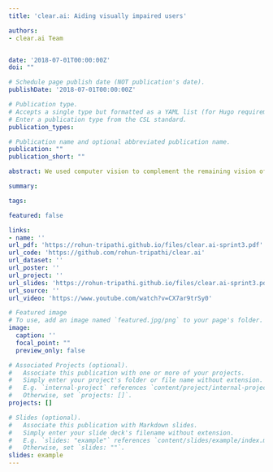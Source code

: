 ```yaml
---
title: 'clear.ai: Aiding visually impaired users'

authors:
- clear.ai Team


date: '2018-07-01T00:00:00Z'
doi: ""

# Schedule page publish date (NOT publication's date).
publishDate: '2018-07-01T00:00:00Z'

# Publication type.
# Accepts a single type but formatted as a YAML list (for Hugo requirements).
# Enter a publication type from the CSL standard.
publication_types: 

# Publication name and optional abbreviated publication name.
publication: ""
publication_short: ""

abstract: We used computer vision to complement the remaining vision of people with low vision to help them be the most productive in life’s daily activities.

summary: 

tags:

featured: false

links:
- name: ''
url_pdf: 'https://rohun-tripathi.github.io/files/clear.ai-sprint3.pdf'
url_code: 'https://github.com/rohun-tripathi/clear.ai'
url_dataset: ''
url_poster: ''
url_project: ''
url_slides: 'https://rohun-tripathi.github.io/files/clear.ai-sprint3.pdf'
url_source: ''
url_video: 'https://www.youtube.com/watch?v=CX7ar9trSy0'

# Featured image
# To use, add an image named `featured.jpg/png` to your page's folder. 
image:
  caption: ''
  focal_point: ""
  preview_only: false

# Associated Projects (optional).
#   Associate this publication with one or more of your projects.
#   Simply enter your project's folder or file name without extension.
#   E.g. `internal-project` references `content/project/internal-project/index.md`.
#   Otherwise, set `projects: []`.
projects: []

# Slides (optional).
#   Associate this publication with Markdown slides.
#   Simply enter your slide deck's filename without extension.
#   E.g. `slides: "example"` references `content/slides/example/index.md`.
#   Otherwise, set `slides: ""`.
slides: example
---
```

